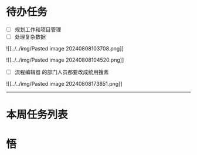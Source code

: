 # 待办任务
- [ ] 规划工作和项目管理
- [ ] 处理复杂数据

![[../../img/Pasted image 20240808103708.png]]

![[../../img/Pasted image 20240808104520.png]]

- [ ] 流程编辑器 的部门人员都要改成统用搜素

![[../../img/Pasted image 20240808173851.png]]

------
# 本周任务列表



# 悟